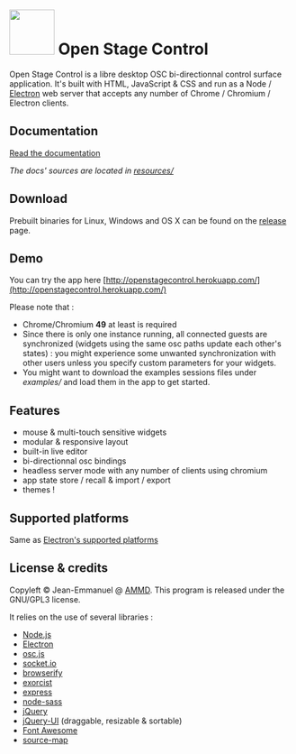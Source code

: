 # <img src="https://github.com/jean-emmanuel/open-stage-control/blob/master/resources/images/logo.png" height="80px"/> Open Stage Control

Open Stage Control is a libre desktop OSC bi-directionnal control surface application. It's built with HTML, JavaScript & CSS and run as a Node / [Electron](http://electron.atom.io/) web server that accepts any number of Chrome / Chromium / Electron clients.

## Documentation

[Read the documentation](http://osc.ammd.net)

*The docs' sources are located in [resources/](https://github.com/jean-emmanuel/open-stage-control/blob/master/resources)*

## Download

Prebuilt binaries for Linux, Windows and OS X can be found on the [release](https://github.com/jean-emmanuel/open-stage-control/releases) page.

## Demo

You can try the app here [http://openstagecontrol.herokuapp.com/](http://openstagecontrol.herokuapp.com/)

Please note that :

- Chrome/Chromium **49** at least is required
- Since there is only one instance running, all connected guests are synchronized (widgets using the same osc paths update each other's states) : you might experience some unwanted synchronization with other users unless you specify custom parameters for your widgets.
- You might want to download the examples sessions files under *examples/* and load them in the app to get started.


## Features

- mouse & multi-touch sensitive widgets
- modular & responsive layout
- built-in live editor
- bi-directionnal osc bindings
- headless server mode with any number of clients using chromium
- app state store / recall & import / export
- themes !

## Supported platforms

Same as [Electron's supported platforms](https://github.com/electron/electron/blob/master/docs/tutorial/supported-platforms.md)


## License & credits

Copyleft © Jean-Emmanuel @ [AMMD](http://ammd.net). This program is released under the GNU/GPL3 license.

It relies on the use of several libraries :

- [Node.js](https://nodejs.org/)
- [Electron](http://electron.atom.io/)
- [osc.js](https://github.com/colinbdclark/osc.js)
- [socket.io](http://socket.io)
- [browserify](http://browserify.org)
- [exorcist](https://github.com/thlorenz/exorcist)
- [express](http://expressjs.com)
- [node-sass](https://github.com/sass/node-sass)
- [jQuery](http://jquery.com/)
- [jQuery-UI](http://jqueryui.com/) (draggable, resizable & sortable)
- [Font Awesome](http://fontawesome.io/)
- [source-map](https://github.com/mozilla/source-map)
